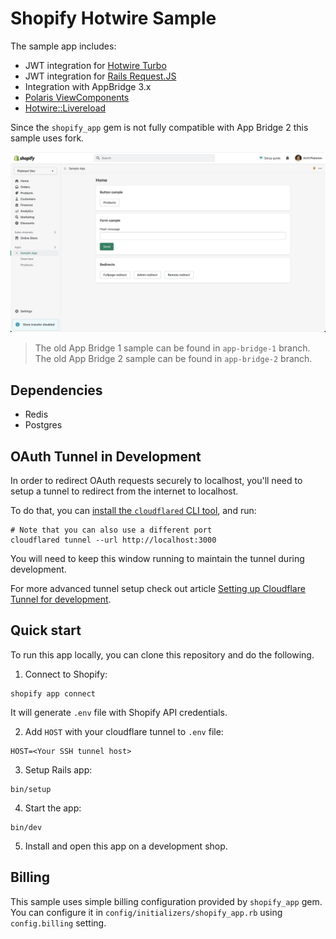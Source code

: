 # Shopify Hotwire Sample

The sample app includes:
- JWT integration for [Hotwire Turbo](https://turbo.hotwired.dev/)
- JWT integration for [Rails Request.JS](https://github.com/rails/request.js)
- Integration with AppBridge 3.x
- [Polaris ViewComponents](https://github.com/baoagency/polaris_view_components)
- [Hotwire::Livereload](https://github.com/kirillplatonov/hotwire-livereload)

Since the `shopify_app` gem is not fully compatible with App Bridge 2 this sample uses fork.

![Shopify Hotwire Sample](.github/assets/preview.png)

> The old App Bridge 1 sample can be found in `app-bridge-1` branch.
> The old App Bridge 2 sample can be found in `app-bridge-2` branch.

## Dependencies

- Redis
- Postgres

## OAuth Tunnel in Development

In order to redirect OAuth requests securely to localhost, you'll need to setup a tunnel to redirect from the internet to localhost.

To do that, you can [install the `cloudflared` CLI tool](https://developers.cloudflare.com/cloudflare-one/connections/connect-apps/install-and-setup/installation/), and run:

```shell
# Note that you can also use a different port
cloudflared tunnel --url http://localhost:3000
```

You will need to keep this window running to maintain the tunnel during development.

For more advanced tunnel setup check out article [Setting up Cloudflare Tunnel for development](https://kirillplatonov.com/posts/setting-up-cloudflare-tunnel-for-development/).

## Quick start

To run this app locally, you can clone this repository and do the following.

1. Connect to Shopify:

```shell
shopify app connect
```

It will generate `.env` file with Shopify API credentials.

2. Add `HOST` with your cloudflare tunnel to `.env` file:

```
HOST=<Your SSH tunnel host>
```

3. Setup Rails app:

```shell
bin/setup
```

4. Start the app:

```shell
bin/dev
```

5. Install and open this app on a development shop.

## Billing

This sample uses simple billing configuration provided by `shopify_app` gem. You can configure it in `config/initializers/shopify_app.rb` using `config.billing` setting.
